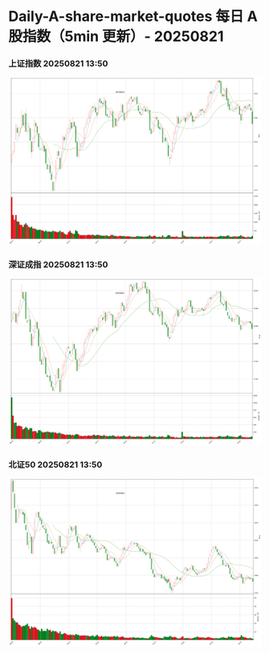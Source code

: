 
# Daily-A-share-market-quotes 每日 A 股指数（5min 更新）- 20250821

### 上证指数 20250821 13:50
![](./fig/2025/8/20250821-sh000001.png)

### 深证成指 20250821 13:50
![](./fig/2025/8/20250821-sz399001.png)

### 北证50 20250821 13:50
![](./fig/2025/8/20250821-bj899050.png)
